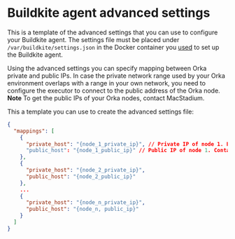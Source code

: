 # Buildkite agent advanced settings

This is a template of the advanced settings that you can use to configure your Buildkite agent. The settings file must be placed under `/var/buildkite/settings.json` in the Docker container you [used](ephemeral-agent.md#set-up-the-buildkite-proxy-agent) to set up the Buildkite agent.

Using the advanced settings you can specify mapping between Orka private and public IPs. In case the private network range used by your Orka environment overlaps with a range in your own network, you need to configure the executor to connect to the public address of the Orka node.  
**Note** To get the public IPs of your Orka nodes, contact MacStadium.  

This a template you can use to create the advanced settings file:

```json
{
  "mappings": [
    {
      "private_host": "{node_1_private_ip}", // Private IP of node 1. For example: 10.10.10.4
      "public_host": "{node_1_public_ip}" // Public IP of node 1. Contact MacStadium for its value.
    },
    {
      "private_host": "{node_2_private_ip}",
      "public_host": "{node_2_public_ip}"
    },
    ...
    {
      "private_host": "{node_n_private_ip}",
      "public_host": "{node_n, public_ip}"
    }
  ]
}
```
